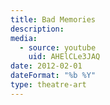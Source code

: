 ```yaml
---
title: Bad Memories 
description: 
media:
  - source: youtube
    uid: AHElCLe3JAQ
date: 2012-02-01
dateFormat: "%b %Y"
type: theatre-art
---
```

